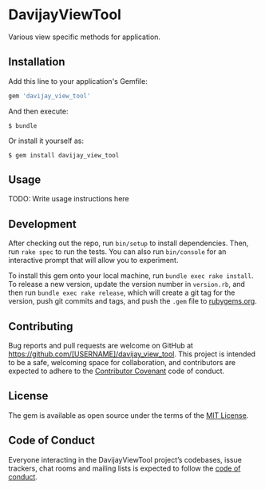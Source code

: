 # DavijayViewTool

Various view specific methods for application.

## Installation

Add this line to your application's Gemfile:

```ruby
gem 'davijay_view_tool'
```

And then execute:

    $ bundle

Or install it yourself as:

    $ gem install davijay_view_tool

## Usage

TODO: Write usage instructions here

## Development

After checking out the repo, run `bin/setup` to install dependencies. Then, run `rake spec` to run the tests. You can also run `bin/console` for an interactive prompt that will allow you to experiment.

To install this gem onto your local machine, run `bundle exec rake install`. To release a new version, update the version number in `version.rb`, and then run `bundle exec rake release`, which will create a git tag for the version, push git commits and tags, and push the `.gem` file to [rubygems.org](https://rubygems.org).

## Contributing

Bug reports and pull requests are welcome on GitHub at https://github.com/[USERNAME]/davijay_view_tool. This project is intended to be a safe, welcoming space for collaboration, and contributors are expected to adhere to the [Contributor Covenant](http://contributor-covenant.org) code of conduct.

## License

The gem is available as open source under the terms of the [MIT License](https://opensource.org/licenses/MIT).

## Code of Conduct

Everyone interacting in the DavijayViewTool project’s codebases, issue trackers, chat rooms and mailing lists is expected to follow the [code of conduct](https://github.com/[USERNAME]/davijay_view_tool/blob/master/CODE_OF_CONDUCT.md).
